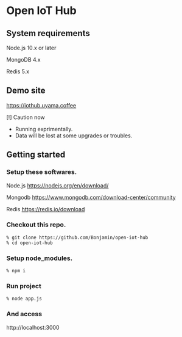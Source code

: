 # Open IoT Hub

## System requirements

Node.js 10.x or later

MongoDB 4.x

Redis 5.x

## Demo site

https://iothub.uyama.coffee
 
[!] Caution now

- Running exprimentally.
- Data will be lost at some upgrades or troubles. 

## Getting started

### Setup these softwares.

Node.js https://nodejs.org/en/download/

Mongodb https://www.mongodb.com/download-center/community

Redis https://redis.io/download

### Checkout this repo.

```
% git clone https://github.com/Bonjamin/open-iot-hub
% cd open-iot-hub
```

### Setup node_modules.

`
% npm i
`

### Run project

`
% node app.js
`

### And access

http://localhost:3000
